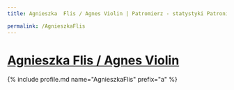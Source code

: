 ```yaml
---
title: Agnieszka  Flis / Agnes Violin | Patromierz - statystyki Patronite.pl

permalink: /AgnieszkaFlis
---
```


# [Agnieszka  Flis / Agnes Violin](https://patronite.pl/AgnieszkaFlis)

{% include profile.md name="AgnieszkaFlis" prefix="a" %}
